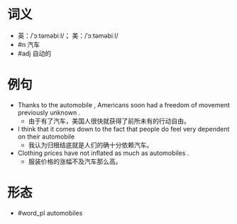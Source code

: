 # 词义
- 英：/ˈɔːtəməbiːl/； 美：/ˈɔːtəməbiːl/
- #n 汽车
- #adj 自动的
# 例句
- Thanks to the automobile , Americans soon had a freedom of movement previously unknown .
	- 由于有了汽车，美国人很快就获得了前所未有的行动自由。
- I think that it comes down to the fact that people do feel very dependent on their automobile
	- 我认为归根结底就是人们的确十分依赖汽车。
- Clothing prices have not inflated as much as automobiles .
	- 服装价格的涨幅不及汽车那么高。
# 形态
- #word_pl automobiles

